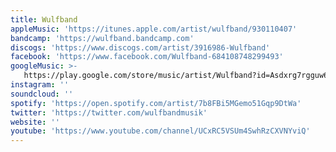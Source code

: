 ```yaml
---
title: Wulfband
appleMusic: 'https://itunes.apple.com/artist/wulfband/930110407'
bandcamp: 'https://wulfband.bandcamp.com'
discogs: 'https://www.discogs.com/artist/3916986-Wulfband'
facebook: 'https://www.facebook.com/Wulfband-684108748299493'
googleMusic: >-
   https://play.google.com/store/music/artist/Wulfband?id=Asdxrg7rgguw6quyqhz7svnr5qa
instagram: ''
soundcloud: ''
spotify: 'https://open.spotify.com/artist/7b8FBi5MGemo51Gqp9DtWa'
twitter: 'https://twitter.com/wulfbandmusik'
website: ''
youtube: 'https://www.youtube.com/channel/UCxRC5VSUm4SwhRzCXVNYviQ'
---
```

